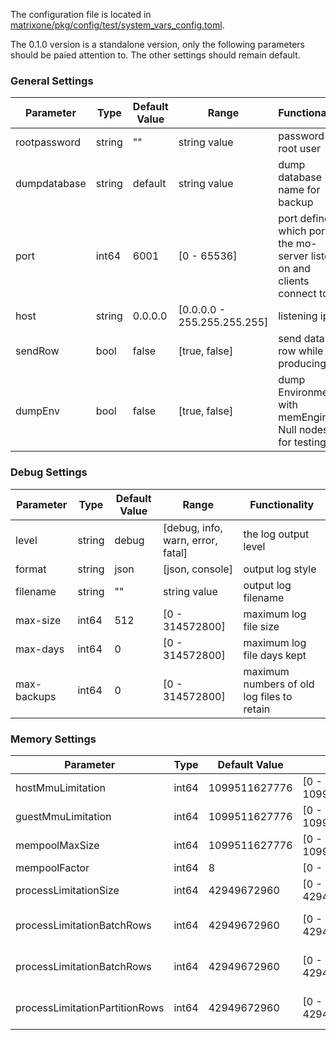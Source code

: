 The configuration file is located in [matrixone/pkg/config/test/system_vars_config.toml](https://github.com/matrixorigin/matrixone/blob/main/pkg/config/test/system_vars_def.toml).

The 0.1.0 version is a standalone version, only the following parameters should be paied attention to. The other settings should remain default.

### General Settings

|  Parameter   | Type  |  Default Value   | Range  | Functionality | 
|  ----  | ----  |  --------  |  --- | --- |
| rootpassword  | string | 	""  | string value | password for root user|
| dumpdatabase  | string | 	default  | string value |  dump database name for backup|
| port  | int64 | 	6001  | [0 - 65536] | port defines which port the mo-server listens on and clients connect to |
| host  | string | 	0.0.0.0  | [0.0.0.0 - 255.255.255.255]  | listening ip|
| sendRow  | bool | false  | [true, false] | send data row while producing  |
| dumpEnv  | bool | false  | [true, false] | dump Environment with memEngine Null nodes for testing  |


### Debug Settings


|  Parameter   | Type  |  Default Value   | Range  | Functionality | 
|  ----  | ----  |  --------  |  --- | --- |
| level  | string | debug  | [debug, info, warn, error, fatal] | the log output level |
| format  | string | 	json  | [json, console] |  output log style |
| filename  | string | 	""  | string value | output log filename |
| max-size  | int64 | 	512  |  [0 - 314572800] | maximum log file size|
| max-days  | int64 | 	0  |  [0 - 314572800] | maximum log file days kept|
| max-backups  | int64 | 	0  |  [0 - 314572800] | maximum numbers of old log files to retain|


### Memory Settings

|  Parameter   | Type  |  Default Value   | Range  | Functionality | 
|  ----  | ----  |  --------  |  --- | --- |
| hostMmuLimitation  | int64 | 1099511627776  | [0 - 1099511627776] | host mmu limitation. default: 1 << 40 = 1099511627776  |
| guestMmuLimitation  | int64 | 1099511627776  | [0 - 1099511627776] | guest mmu limitation. default: 1 << 40 = 1099511627776  |
| mempoolMaxSize  | int64 | 1099511627776  | [0 - 1099511627776] | mempool maxsize. default: 1 << 40 = 1099511627776  |
| mempoolFactor  | int64 | 8  | [0 - TBD] | mempool factor. Default: 8   |
| processLimitationSize  | int64 | 42949672960  | [0 - 42949672960] | process.Limitation.Size. default: 10 << 32 = 42949672960  |
| processLimitationBatchRows  | int64 | 42949672960  | [0 - 42949672960] | process.Limitation.BatchRows. default: 10 << 32 = 42949672960  |
| processLimitationBatchRows  | int64 | 42949672960  | [0 - 42949672960] | process.Limitation.BatchRows. default: 10 << 32 = 42949672960  |
| processLimitationPartitionRows  | int64 | 42949672960  | [0 - 42949672960] | process.Limitation.PartitionRows. default: 10 << 32 = 42949672960  |


